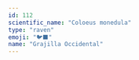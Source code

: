 ```yaml
---
id: 112
scientific_name: "Coloeus monedula"
type: "raven"
emoji: "🐦‍⬛"
name: "Grajilla Occidental"
---
```

